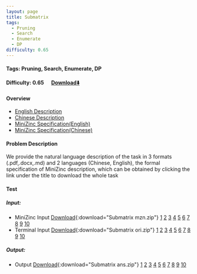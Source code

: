 ```yaml
---
layout: page
title: Submatrix
tags:
  - Pruning
  - Search
  - Enumerate
  - DP
difficulty: 0.65
---
```


#### Tags: Pruning, Search, Enumerate, DP
#### Difficulty: 0.65 &nbsp;&nbsp;&nbsp;&nbsp; [Download⬇️](../../dataset/Submatrix.zip)
#### Overview
- [English Description](../../dataset/Submatrix/task_e.pdf)
- [Chinese Description](../../dataset/Submatrix/task_c.pdf)
- [MiniZinc Specification(English)](../../dataset/Submatrix/task_e_mzn.txt)
- [MiniZinc Specification(Chinese)](../../dataset/Submatrix/task_c_mzn.txt)

#### Problem Description
We provide the natural language description of the task in 3 formats (.pdf,.docx,.md) and 2 languages (Chinese, English), the formal specification of MiniZinc description, which can be obtained by clicking the link under the title to download the whole task
#### Test
##### Input:
- MiniZinc Input [Download](../../dataset/Submatrix/tests/mzn_form.zip){:download="Submatrix mzn.zip"} [1](../../dataset/Submatrix/tests/mzn_form/1_dzn.txt) [2](../../dataset/Submatrix/tests/mzn_form/2_dzn.txt) [3](../../dataset/Submatrix/tests/mzn_form/3_dzn.txt) [4](../../dataset/Submatrix/tests/mzn_form/4_dzn.txt) [5](../../dataset/Submatrix/tests/mzn_form/5_dzn.txt) [6](../../dataset/Submatrix/tests/mzn_form/6_dzn.txt) [7](../../dataset/Submatrix/tests/mzn_form/7_dzn.txt) [8](../../dataset/Submatrix/tests/mzn_form/8_dzn.txt) [9](../../dataset/Submatrix/tests/mzn_form/9_dzn.txt) [10](../../dataset/Submatrix/tests/mzn_form/10_dzn.txt) 
- Terminal Input [Download](../../dataset/Submatrix/tests/origin_form.zip){:download="Submatrix ori.zip"} [1](../../dataset/Submatrix/tests/origin_form/1.in) [2](../../dataset/Submatrix/tests/origin_form/2.in) [3](../../dataset/Submatrix/tests/origin_form/3.in) [4](../../dataset/Submatrix/tests/origin_form/4.in) [5](../../dataset/Submatrix/tests/origin_form/5.in) [6](../../dataset/Submatrix/tests/origin_form/6.in) [7](../../dataset/Submatrix/tests/origin_form/7.in) [8](../../dataset/Submatrix/tests/origin_form/8.in) [9](../../dataset/Submatrix/tests/origin_form/9.in) [10](../../dataset/Submatrix/tests/origin_form/10.in) 

##### Output:
- Output [Download](../../dataset/Submatrix/tests/ans.zip){:download="Submatrix ans.zip"} [1](../../dataset/Submatrix/tests/ans/1_out.txt) [2](../../dataset/Submatrix/tests/ans/2_out.txt) [3](../../dataset/Submatrix/tests/ans/3_out.txt) [4](../../dataset/Submatrix/tests/ans/4_out.txt) [5](../../dataset/Submatrix/tests/ans/5_out.txt) [6](../../dataset/Submatrix/tests/ans/6_out.txt) [7](../../dataset/Submatrix/tests/ans/7_out.txt) [8](../../dataset/Submatrix/tests/ans/8_out.txt) [9](../../dataset/Submatrix/tests/ans/9_out.txt) [10](../../dataset/Submatrix/tests/ans/10_out.txt) 

